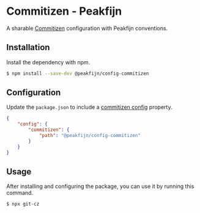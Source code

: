 # Commitizen - Peakfijn

A sharable [Commitizen](https://github.com/commitizen/cz-cli) configuration with Peakfijn conventions.

## Installation

Install the dependency with npm.

```bash
$ npm install --save-dev @peakfijn/config-commitizen
```

## Configuration

Update the `package.json` to include a [commitizen config](https://github.com/commitizen/cz-cli#making-your-repo-commitizen-friendly) property.

```json
{
	"config": {
		"commitizen": {
			"path": "@peakfijn/config-commitizen"
		}
	}
}
```

## Usage

After installing and configuring the package, you can use it by running this command.

```bash
$ npx git-cz
```
